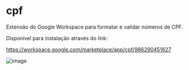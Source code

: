 # cpf
Extensão do Google Workspace para formatar e validar números de CPF.

Disponível para instalação através do link:

https://workspace.google.com/marketplace/app/cpf/986290451627

![image](https://github.com/mmmarcelom/cpf/assets/52570539/c4d7af10-3651-4848-9c41-5e7ae08cc95c)
